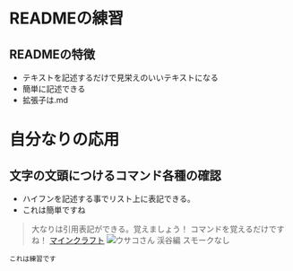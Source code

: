 # READMEの練習
## READMEの特徴
- テキストを記述するだけで見栄えのいいテキストになる
- 簡単に記述できる
- 拡張子は.md

# 自分なりの応用
## 文字の文頭につけるコマンド各種の確認
- ハイフンを記述する事でリスト上に表記できる。
- これは簡単ですね
> 大なりは引用表記ができる。覚えましょう！
> コマンドを覚えるだけですね！
 [マインクラフト](https://minecraft.fandom.com/wiki/Bedrock_Edition_MoLang_documentation#Query_Functions)
 ![ウサコさん 渓谷編 スモークなし](https://user-images.githubusercontent.com/113746605/190863074-100c6abb-b197-4028-ab0f-8dcbcbc0fbfb.png)

```
これは練習です
```
